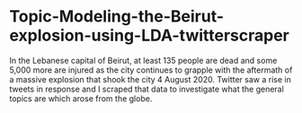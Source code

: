 # Topic-Modeling-the-Beirut-explosion-using-LDA-twitterscraper
In the Lebanese capital of Beirut, at least 135 people are dead and some 5,000 more are injured as the city continues to grapple with the aftermath of a massive explosion that shook the city 4 August 2020. Twitter saw a rise in tweets in response and I scraped that data to investigate what the general topics are which arose from the globe. 
